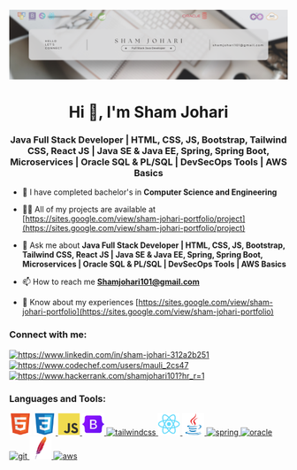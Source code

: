 ![MasterHead](https://github.com/ShamJohari20/ShamJohari20/blob/main/Full%20Stack%20Java%20By%20Sham%20Johari.png)

<h1 align="center">Hi 👋, I'm Sham Johari</h1>
<h3 align="center">Java Full Stack Developer | HTML, CSS, JS, Bootstrap, Tailwind CSS, React JS | Java SE & Java EE, Spring, Spring Boot, Microservices | Oracle SQL & PL/SQL | DevSecOps Tools | AWS Basics</h3>

- 🌱 I have completed bachelor's in **Computer Science and Engineering**

- 👨‍💻 All of my projects are available at [https://sites.google.com/view/sham-johari-portfolio/project](https://sites.google.com/view/sham-johari-portfolio/project)

- 💬 Ask me about **Java Full Stack Developer | HTML, CSS, JS, Bootstrap, Tailwind CSS, React JS | Java SE & Java EE, Spring, Spring Boot, Microservices | Oracle SQL & PL/SQL | DevSecOps Tools | AWS Basics**

- 📫 How to reach me **Shamjohari101@gmail.com**

- 📄 Know about my experiences [https://sites.google.com/view/sham-johari-portfolio](https://sites.google.com/view/sham-johari-portfolio)

<h3 align="left">Connect with me:</h3>
<p align="left">
<a href="https://www.linkedin.com/in/sham-johari-312a2b251" target="blank"><img align="center" src="https://raw.githubusercontent.com/rahuldkjain/github-profile-readme-generator/master/src/images/icons/Social/linked-in-alt.svg" alt="https://www.linkedin.com/in/sham-johari-312a2b251" height="30" width="40" /></a>
<!-- <a href="https://www.kaggle.com/shamjohari" target="blank"><img align="center" src="https://raw.githubusercontent.com/rahuldkjain/github-profile-readme-generator/master/src/images/icons/Social/kaggle.svg" alt="https://www.kaggle.com/shamjohari" height="30" width="40" /></a>
<a href="https://medium.com/@shamjohari101" target="blank"><img align="center" src="https://raw.githubusercontent.com/rahuldkjain/github-profile-readme-generator/master/src/images/icons/Social/medium.svg" alt="@shamjohari101" height="30" width="40" /></a> -->
<a href="https://www.codechef.com/users/mauli_2cs47" target="blank"><img align="center" src="https://cdn.jsdelivr.net/npm/simple-icons@3.1.0/icons/codechef.svg" alt="https://www.codechef.com/users/mauli_2cs47" height="30" width="40" /></a>
<a href="https://www.hackerrank.com/shamjohari101?hr_r=1" target="blank"><img align="center" src="https://raw.githubusercontent.com/rahuldkjain/github-profile-readme-generator/master/src/images/icons/Social/hackerrank.svg" alt="https://www.hackerrank.com/shamjohari101?hr_r=1" height="30" width="40" /></a>
<!-- <a href="https://www.hackerrank.com/shamjohari101?hr_r=1" target="blank"><img align="center" src="https://raw.githubusercontent.com/rahuldkjain/github-profile-readme-generator/master/src/images/icons/Social/hackerearth.svg" alt="https://www.hackerrank.com/shamjohari101?hr_r=1" height="30" width="40" /></a>
</p> -->
<h3 align="left">Languages and Tools:</h3>
<p align="left">
  <!-- Frontend -->
<!--   <a href="https://developer.mozilla.org/en-US/docs/Web/HTML" target="_blank" rel="noreferrer"> -->
    <img src="https://raw.githubusercontent.com/devicons/devicon/master/icons/html5/html5-original.svg" alt="html5" width="40" height="40"/>
  </a>
  <a href="https://developer.mozilla.org/en-US/docs/Web/CSS" target="_blank" rel="noreferrer">
    <img src="https://raw.githubusercontent.com/devicons/devicon/master/icons/css3/css3-original.svg" alt="css3" width="40" height="40"/>
  </a>
  <a href="https://developer.mozilla.org/en-US/docs/Web/JavaScript" target="_blank" rel="noreferrer">
    <img src="https://raw.githubusercontent.com/devicons/devicon/master/icons/javascript/javascript-original.svg" alt="javascript" width="40" height="40"/>
  </a>
  <a href="https://getbootstrap.com" target="_blank" rel="noreferrer">
    <img src="https://raw.githubusercontent.com/devicons/devicon/master/icons/bootstrap/bootstrap-original.svg" alt="bootstrap" width="40" height="40"/>
  </a>
  <a href="https://tailwindcss.com/" target="_blank" rel="noreferrer">
    <img src="https://www.vectorlogo.zone/logos/tailwindcss/tailwindcss-icon.svg" alt="tailwindcss" width="40" height="40"/>
  </a>
  <a href="https://reactjs.org/" target="_blank" rel="noreferrer">
    <img src="https://raw.githubusercontent.com/devicons/devicon/master/icons/react/react-original.svg" alt="react" width="40" height="40"/>
  </a>

  <!-- Backend -->
  <a href="https://www.java.com" target="_blank" rel="noreferrer">
    <img src="https://raw.githubusercontent.com/devicons/devicon/master/icons/java/java-original.svg" alt="java" width="40" height="40"/>
  </a>
  <a href="https://spring.io/" target="_blank" rel="noreferrer">
    <img src="https://www.vectorlogo.zone/logos/springio/springio-icon.svg" alt="spring" width="40" height="40"/>
  </a>

  <!-- Database -->
  <a href="https://www.oracle.com/database/" target="_blank" rel="noreferrer">
    <img src="https://www.vectorlogo.zone/logos/oracle/oracle-icon.svg" alt="oracle" width="40" height="40"/>
  </a>

  <!-- DevSecOps -->
  <a href="https://git-scm.com/" target="_blank" rel="noreferrer">
    <img src="https://www.vectorlogo.zone/logos/git-scm/git-scm-icon.svg" alt="git" width="40" height="40"/>
  </a>
  <a href="https://maven.apache.org/" target="_blank" rel="noreferrer">
    <img src="https://raw.githubusercontent.com/devicons/devicon/master/icons/apache/apache-original.svg" alt="maven" width="40" height="40"/>
  </a>

  <!-- Cloud -->
  <a href="https://aws.amazon.com/" target="_blank" rel="noreferrer">
    <img src="https://www.vectorlogo.zone/logos/amazon_aws/amazon_aws-icon.svg" alt="aws" width="40" height="40"/>
  </a>
</p>
